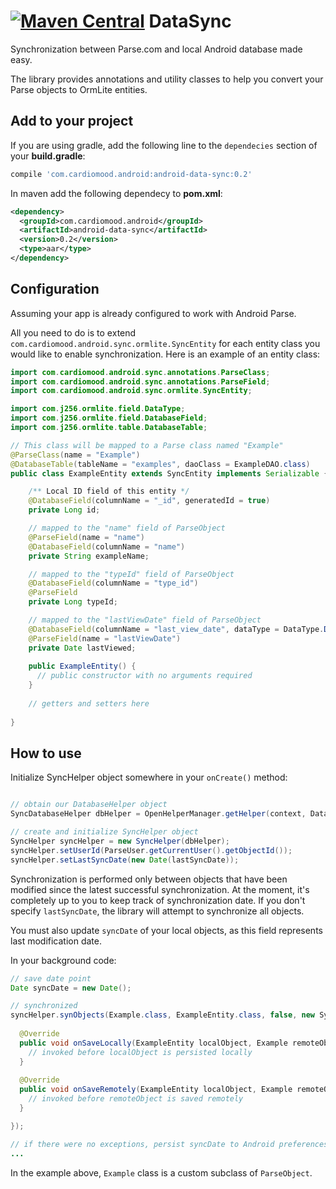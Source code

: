 [![Maven Central](https://maven-badges.herokuapp.com/maven-central/com.cardiomood.android/android-data-sync/badge.svg?style=flat)](https://maven-badges.herokuapp.com/maven-central/com.cardiomood.android/android-data-sync)
DataSync
========

Synchronization between Parse.com and local Android database made easy. 

The library provides annotations and utility classes to help you convert your Parse objects to OrmLite entities.

## Add to your project
If you are using gradle, add the following line to the <code>dependecies</code> section of your **build.gradle**:
```gradle
compile 'com.cardiomood.android:android-data-sync:0.2'
```

In maven add the following dependecy to **pom.xml**:
```xml
<dependency>
  <groupId>com.cardiomood.android</groupId>
  <artifactId>android-data-sync</artifactId>
  <version>0.2</version>
  <type>aar</type>
</dependency>
```

## Configuration

Assuming your app is already configured to work with Android Parse.

All you need to do is to extend <code>com.cardiomood.android.sync.ormlite.SyncEntity</code> for each
entity class you would like to enable synchronization. Here is an example of an entity class:

```java
import com.cardiomood.android.sync.annotations.ParseClass;
import com.cardiomood.android.sync.annotations.ParseField;
import com.cardiomood.android.sync.ormlite.SyncEntity;

import com.j256.ormlite.field.DataType;
import com.j256.ormlite.field.DatabaseField;
import com.j256.ormlite.table.DatabaseTable;

// This class will be mapped to a Parse class named "Example"
@ParseClass(name = "Example")
@DatabaseTable(tableName = "examples", daoClass = ExampleDAO.class)
public class ExampleEntity extends SyncEntity implements Serializable {

    /** Local ID field of this entity */
    @DatabaseField(columnName = "_id", generatedId = true)
    private Long id;

    // mapped to the "name" field of ParseObject
    @ParseField(name = "name")
    @DatabaseField(columnName = "name")
    private String exampleName;

    // mapped to the "typeId" field of ParseObject
    @DatabaseField(columnName = "type_id")
    @ParseField
    private Long typeId;

    // mapped to the "lastViewDate" field of ParseObject
    @DatabaseField(columnName = "last_view_date", dataType = DataType.DATE_LONG)
    @ParseField(name = "lastViewDate")
    private Date lastViewed;
    
    public ExampleEntity() {
      // public constructor with no arguments required
    }
    
    // getters and setters here
    
}
```

## How to use

Initialize SyncHelper object somewhere in your <code>onCreate()</code> method:
```java

// obtain our DatabaseHelper object
SyncDatabaseHelper dbHelper = OpenHelperManager.getHelper(context, DatabaseHelper.class);

// create and initialize SyncHelper object
SyncHelper syncHelper = new SyncHelper(dbHelper); 
syncHelper.setUserId(ParseUser.getCurrentUser().getObjectId());
syncHelper.setLastSyncDate(new Date(lastSyncDate));
```

Synchronization is performed only between objects that have been modified since the latest successful
synchronization. At the moment, it's completely up to you to keep track of synchronization date.
If you don't specify <code>lastSyncDate</code>, the library will attempt to synchronize all objects.

You must also update <code>syncDate</code> of your local objects, as this field represents last modification date.

In your background code:
```java
// save date point
Date syncDate = new Date();

// synchronized
syncHelper.synObjects(Example.class, ExampleEntity.class, false, new SyncHelper.SyncCallback() {
  
  @Override
  public void onSaveLocally(ExampleEntity localObject, Example remoteObject) {
    // invoked before localObject is persisted locally
  }
  
  @Override
  public void onSaveRemotely(ExampleEntity localObject, Example remoteObject) {
    // invoked before remoteObject is saved remotely
  }

});

// if there were no exceptions, persist syncDate to Android preferences (or to local DB)
...
```
In the example above, <code>Example</code> class is a custom subclass of <code>ParseObject</code>.